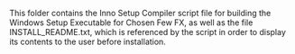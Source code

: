 This folder contains the Inno Setup Compiler script file for building the Windows Setup Executable for Chosen Few FX, as well as the file INSTALL_README.txt, which is referenced by the script in order to display its contents to the user before installation.  